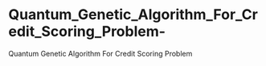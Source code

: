 # Quantum_Genetic_Algorithm_For_Credit_Scoring_Problem-
Quantum Genetic Algorithm For Credit Scoring Problem

